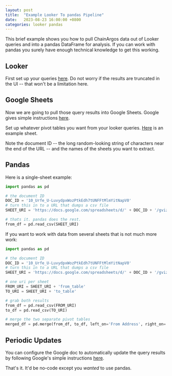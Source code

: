 ```yaml
---
layout: post
title:  "Example Looker To pandas Pipeline"
date:   2023-08-23 16:00:00 +0800
categories: looker pandas
---
```


This brief example shows you how to pull ChainArgos data out of Looker queries and into a pandas
DataFrame for analysis.
If you can work with pandas you surely have enough technical knowledge to get this working.

## Looker
First set up your queries [here](https://chainargosbi.cloud.looker.com). Do not worry if the results are
truncated in the UI -- that won't be a limitation here.

## Google Sheets
Now we are going to pull those query results into Google Sheets.
Google gives simple instructions [here](https://cloud.google.com/looker/docs/connected-sheets).

Set up whatever pivot tables you want from your looker queries.
[Here](https://docs.google.com/spreadsheets/d/10_Urfe_U-LuvydpxWozPtkEdh7tUNFFtMlmYitNapV0/) is an example
sheet.

Note the document ID -- the long random-looking string of characters near the end of the URL -- and the
names of the sheets you want to extract.

## Pandas

Here is a single-sheet example:
```python
import pandas as pd

# the document ID
DOC_ID = '10_Urfe_U-LuvydpxWozPtkEdh7tUNFFtMlmYitNapV0'
# turn this in to a URL that dumps a csv file
SHEET_URI = 'https://docs.google.com/spreadsheets/d/' + DOC_ID + '/gviz/tq?tqx=out:csv&sheet=some_sheet'

# thats it. pandas does the rest.
from_df = pd.read_csv(SHEET_URI)

```

If you want to work with data from several sheets that is not much more work:
```python
import pandas as pd

# the document ID
DOC_ID = '10_Urfe_U-LuvydpxWozPtkEdh7tUNFFtMlmYitNapV0'
# turn this in to a URL that dumps a csv file
SHEET_URI = 'https://docs.google.com/spreadsheets/d/' + DOC_ID + '/gviz/tq?tqx=out:csv&sheet='

# one uri per sheet
FROM_URI = SHEET_URI + 'from_table'
TO_URI = SHEET_URI + 'to_table'

# grab both results
from_df = pd.read_csv(FROM_URI)
to_df = pd.read_csv(TO_URI)

# merge the two separate pivot tables
merged_df = pd.merge(from_df, to_df, left_on='From Address', right_on='To Address')
```

## Periodic Updates

You can configure the Google doc to automatically update the query results by following Google's
simple instructions [here](https://cloud.google.com/looker/docs/connected-sheets#scheduling_regular_refresh_times).

That's it. It'd be no-code except you *wanted* to use pandas.

